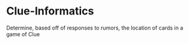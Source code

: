 # Clue-Informatics
Determine, based off of responses to rumors, the location of cards in a game of Clue
